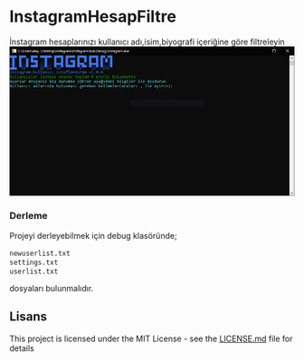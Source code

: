 # InstagramHesapFiltre

İnstagram hesaplarınızı kullanıcı adı,isim,biyografi içeriğine göre filtreleyin
![alt text](https://raw.githubusercontent.com/XnCN/InstagramHesapFiltre/master/ProgramImage.PNG)


### Derleme
Projeyi derleyebilmek için debug klasöründe;
```
newuserlist.txt
settings.txt
userlist.txt
```
dosyaları bulunmalıdır.

## Lisans

This project is licensed under the MIT License - see the [LICENSE.md](LICENSE.md) file for details

